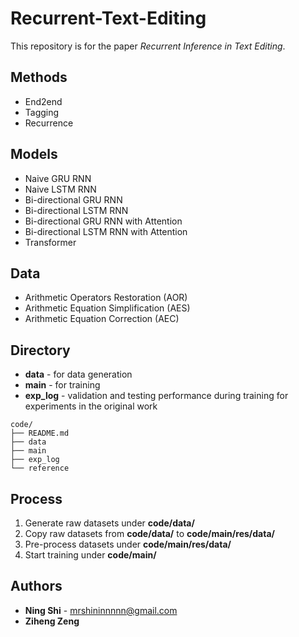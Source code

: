 # Recurrent-Text-Editing

This repository is for the paper *Recurrent Inference in Text Editing*.

## Methods
+ End2end
+ Tagging
+ Recurrence

## Models
+ Naive GRU RNN
+ Naive LSTM RNN
+ Bi-directional GRU RNN
+ Bi-directional LSTM RNN
+ Bi-directional GRU RNN with Attention
+ Bi-directional LSTM RNN with Attention
+ Transformer

## Data
+ Arithmetic Operators Restoration (AOR)
+ Arithmetic Equation Simplification (AES)
+ Arithmetic Equation Correction (AEC)

## Directory
+ **data** - for data generation
+ **main** - for training 
+ **exp_log** - validation and testing performance during training for experiments in the original work
```
code/
├── README.md
├── data
├── main
├── exp_log
└── reference
```

## Process
1. Generate raw datasets under **code/data/**
2. Copy raw datasets from **code/data/** to **code/main/res/data/**
3. Pre-process datasets under **code/main/res/data/**
4. Start training under **code/main/**

## Authors
* **Ning Shi** - mrshininnnnn@gmail.com
* **Ziheng Zeng**
